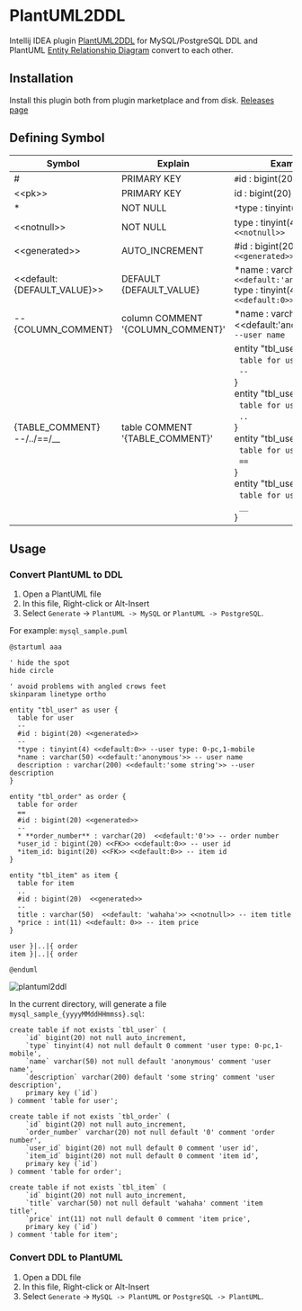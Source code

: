 # PlantUML2DDL
Intellij IDEA plugin [PlantUML2DDL](https://plugins.jetbrains.com/plugin/12801-plantuml2ddl) for MySQL/PostgreSQL DDL and PlantUML [Entity Relationship Diagram](http://plantuml.com/zh/ie-diagram) convert to each other. 

## Installation
Install this plugin both from plugin marketplace and from disk. [Releases page](https://github.com/xwsg/plantuml2ddl/releases)

## Defining Symbol
| Symbol                           | Explain                           | Example                                                                                                                                                                                                                                                                                                                                                      |
|----------------------------------|-----------------------------------|--------------------------------------------------------------------------------------------------------------------------------------------------------------------------------------------------------------------------------------------------------------------------------------------------------------------------------------------------------------|
| \#                               | PRIMARY KEY                       | `#`id : bigint(20)                                                                                                                                                                                                                                                                                                                                           |
| <\<pk>>                          | PRIMARY KEY                       | id : bigint(20) `<<pk>>`                                                                                                                                                                                                                                                                                                                                     |
| \*                               | NOT NULL                          | `*`type : tinyint(4)                                                                                                                                                                                                                                                                                                                                         |
| <\<notnull>>                     | NOT NULL                          | type : tinyint(4) `<<notnull>>`                                                                                                                                                                                                                                                                                                                              |
| <\<generated>>                   | AUTO_INCREMENT                    | #id : bigint(20) `<<generated>>`                                                                                                                                                                                                                                                                                                                             |
| <\<default:{DEFAULT_VALUE}>>     | DEFAULT {DEFAULT_VALUE}           | *name : varchar(50) `<<default:'anonymous'>>` <br> type : tinyint(4) `<<default:0>>`                                                                                                                                                                                                                                                                         |
| --{COLUMN_COMMENT}               | column COMMENT '{COLUMN_COMMENT}' | *name : varchar(50) <\<default:'anonymous'>> `--user name`                                                                                                                                                                                                                                                                                                   |
| {TABLE_COMMENT} <br> --/../==/__ | table COMMENT '{TABLE_COMMENT}'   | entity "tbl_user" { <br> &nbsp;&nbsp;`table for user` <br> &nbsp;&nbsp;`--` <br> } <br> entity "tbl_user" { <br> &nbsp;&nbsp;`table for user` <br> &nbsp;&nbsp;`..` <br> } <br> entity "tbl_user" { <br> &nbsp;&nbsp;`table for user` <br> &nbsp;&nbsp;`==` <br> }  <br> entity "tbl_user"  { <br> &nbsp;&nbsp;`table for user` <br> &nbsp;&nbsp;`__` <br> } |

## Usage
### Convert PlantUML to DDL
1. Open a PlantUML file
2. In this file, Right-click or Alt-Insert
3. Select `Generate` -> `PlantUML -> MySQL` or `PlantUML -> PostgreSQL`.

For example: `mysql_sample.puml`
```
@startuml aaa

' hide the spot
hide circle

' avoid problems with angled crows feet
skinparam linetype ortho

entity "tbl_user" as user {
  table for user
  --
  #id : bigint(20) <<generated>>
  --
  *type : tinyint(4) <<default:0>> --user type: 0-pc,1-mobile
  *name : varchar(50) <<default:'anonymous'>> -- user name
  description : varchar(200) <<default:'some string'>> --user description
}

entity "tbl_order" as order {
  table for order
  ==
  #id : bigint(20) <<generated>>
  --
  * **order_number** : varchar(20)  <<default:'0'>> -- order number
  *user_id : bigint(20) <<FK>> <<default:0>> -- user id
  *item_id: bigint(20) <<FK>> <<default:0>> -- item id
}

entity "tbl_item" as item {
  table for item
  ..
  #id : bigint(20)  <<generated>>
  --
  title : varchar(50)  <<default: 'wahaha'>> <<notnull>> -- item title
  *price : int(11) <<default: 0>> -- item price
}

user }|..|{ order
item }|..|{ order

@enduml
```

![plantuml2ddl](plantuml2ddl.gif)

In the current directory, will generate a file `mysql_sample_{yyyyMMddHHmmss}.sql`:

```
create table if not exists `tbl_user` (
    `id` bigint(20) not null auto_increment,
    `type` tinyint(4) not null default 0 comment 'user type: 0-pc,1-mobile',
    `name` varchar(50) not null default 'anonymous' comment 'user name',
    `description` varchar(200) default 'some string' comment 'user description',
    primary key (`id`)
) comment 'table for user';

create table if not exists `tbl_order` (
    `id` bigint(20) not null auto_increment,
    `order_number` varchar(20) not null default '0' comment 'order number',
    `user_id` bigint(20) not null default 0 comment 'user id',
    `item_id` bigint(20) not null default 0 comment 'item id',
    primary key (`id`)
) comment 'table for order';

create table if not exists `tbl_item` (
    `id` bigint(20) not null auto_increment,
    `title` varchar(50) not null default 'wahaha' comment 'item title',
    `price` int(11) not null default 0 comment 'item price',
    primary key (`id`)
) comment 'table for item';

```

### Convert DDL to PlantUML
1. Open a DDL file
2. In this file, Right-click or Alt-Insert
3. Select `Generate` -> `MySQL -> PlantUML` or `PostgreSQL -> PlantUML`.

